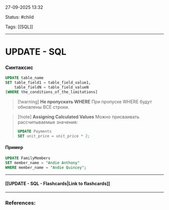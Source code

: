 
27-09-2025 13:32

Status: #child 

Tags: [[SQL]]

---
# UPDATE - SQL

### Синтаксис

```sql
UPDATE table_name
SET table_field1 = table_field_value1,
    table_fieldN = table_field_valueN
[WHERE the_conditions_of_the_limitations]
```

> [!warning] **Не пропускать WHERE**
> При пропуске WHERE будут обновлены ВСЕ строки.



> [!note] **Assigning Calculated Values**
> Можно присваивать рассчитываемые значения:
> ```sql
> UPDATE Payments
>SET unit_price = unit_price * 2;
> ```
#### Пример

```sql
UPDATE FamilyMembers
SET member_name = "Andie Anthony"
WHERE member_name = "Andie Quincey";
```

----
#### [[UPDATE - SQL - Flashcards|Link to flashcards]]



---
### References:

